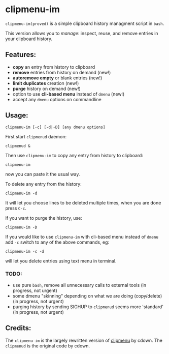 # clipmenu-im

`clipmenu-im(proved)` is a simple clipboard history managment script in `bash`.

This version allows you to *manage*: inspect, reuse, and remove entries in your clipboard history.

## Features:

- **copy** an entry from history to clipboard
- **remove** entries from history on demand (new!)
- **autoremove empty** or blank entries (new!)
- **limit duplicates** creation (new!)
- **purge** history on demand (new!)
- option to use **cli-based menu** instead of `dmenu` (new!)
- accept any `dmenu` options on commandline 

## Usage:

    clipmenu-im [-c] [-d|-D] [any dmenu options]

First start `clipmenud` daemon:

    clipmenud &

Then use `clipmenu-im` to copy any entry from history to clipboard:

    clipmenu-im

now you can paste it the usual way.

To delete any entry from the history:

    clipmenu-im -d

It will let you choose lines to be deleted multiple times, when you are done press `C-c`.

If you want to purge the history, use:

    clipmenu-im -D

If you would like to use `clipmenu-im` with cli-based menu instead of `dmenu` add `-c` switch to any of the above commands, eg:

    clipmenu-im -c -d

will let you delete entries using text menu in terminal.

### TODO:

- use pure `bash`, remove all unnecessary calls to external tools (in progress, not urgent)
- some dmenu "skinning" depending on what we are doing (copy/delete) (in progress, not urgent)
- purging history by sending SIGHUP to `clipmenud` seems more 'standard' (in progress, not urgent)

## Credits:

The `clipmenu-im` is the largely rewritten version of [clipmenu](https://github.com/cdown/clipmenu) by cdown.
The `clipmenud` is the original code by cdown. 

